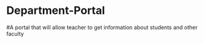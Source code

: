 # Department-Portal
#A portal that will allow teacher to get information about students and other faculty
